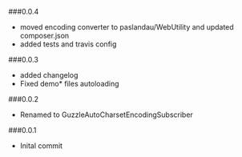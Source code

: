 ###0.0.4

- moved encoding converter to paslandau/WebUtility and updated composer.json
- added tests and travis config

###0.0.3

- added changelog
- Fixed demo* files autoloading

###0.0.2

- Renamed to GuzzleAutoCharsetEncodingSubscriber

###0.0.1

- Inital commit
